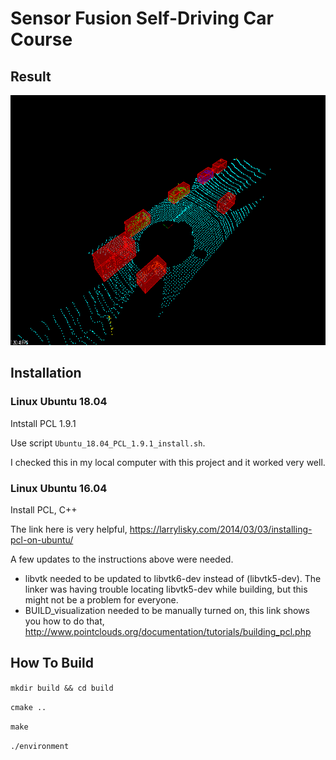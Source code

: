 # Sensor Fusion Self-Driving Car Course

## Result

<img src="./media/result.gif" width="700" height="400" />


## Installation

### Linux Ubuntu 18.04

Intstall PCL 1.9.1

Use script `Ubuntu_18.04_PCL_1.9.1_install.sh`.

I checked this in my local computer with this project and it worked very well.

### Linux Ubuntu 16.04

Install PCL, C++

The link here is very helpful, 
https://larrylisky.com/2014/03/03/installing-pcl-on-ubuntu/

A few updates to the instructions above were needed.

* libvtk needed to be updated to libvtk6-dev instead of (libvtk5-dev). The linker was having trouble locating libvtk5-dev while building, but this might not be a problem for everyone.
* BUILD_visualization needed to be manually turned on, this link shows you how to do that,
  http://www.pointclouds.org/documentation/tutorials/building_pcl.php

## How To Build

`mkdir build && cd build`

`cmake ..`

`make`

`./environment`



